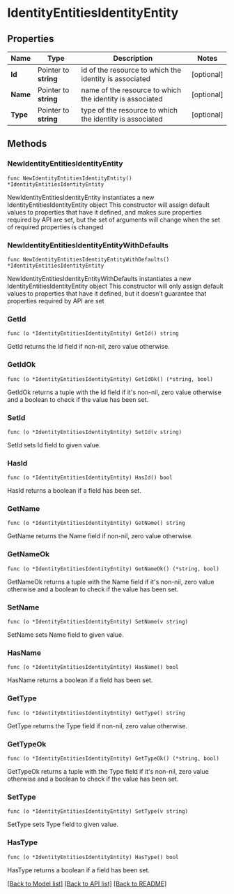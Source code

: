 # IdentityEntitiesIdentityEntity

## Properties

Name | Type | Description | Notes
------------ | ------------- | ------------- | -------------
**Id** | Pointer to **string** | id of the resource to which the identity is associated | [optional] 
**Name** | Pointer to **string** | name of the resource to which the identity is associated | [optional] 
**Type** | Pointer to **string** | type of the resource to which the identity is associated | [optional] 

## Methods

### NewIdentityEntitiesIdentityEntity

`func NewIdentityEntitiesIdentityEntity() *IdentityEntitiesIdentityEntity`

NewIdentityEntitiesIdentityEntity instantiates a new IdentityEntitiesIdentityEntity object
This constructor will assign default values to properties that have it defined,
and makes sure properties required by API are set, but the set of arguments
will change when the set of required properties is changed

### NewIdentityEntitiesIdentityEntityWithDefaults

`func NewIdentityEntitiesIdentityEntityWithDefaults() *IdentityEntitiesIdentityEntity`

NewIdentityEntitiesIdentityEntityWithDefaults instantiates a new IdentityEntitiesIdentityEntity object
This constructor will only assign default values to properties that have it defined,
but it doesn't guarantee that properties required by API are set

### GetId

`func (o *IdentityEntitiesIdentityEntity) GetId() string`

GetId returns the Id field if non-nil, zero value otherwise.

### GetIdOk

`func (o *IdentityEntitiesIdentityEntity) GetIdOk() (*string, bool)`

GetIdOk returns a tuple with the Id field if it's non-nil, zero value otherwise
and a boolean to check if the value has been set.

### SetId

`func (o *IdentityEntitiesIdentityEntity) SetId(v string)`

SetId sets Id field to given value.

### HasId

`func (o *IdentityEntitiesIdentityEntity) HasId() bool`

HasId returns a boolean if a field has been set.

### GetName

`func (o *IdentityEntitiesIdentityEntity) GetName() string`

GetName returns the Name field if non-nil, zero value otherwise.

### GetNameOk

`func (o *IdentityEntitiesIdentityEntity) GetNameOk() (*string, bool)`

GetNameOk returns a tuple with the Name field if it's non-nil, zero value otherwise
and a boolean to check if the value has been set.

### SetName

`func (o *IdentityEntitiesIdentityEntity) SetName(v string)`

SetName sets Name field to given value.

### HasName

`func (o *IdentityEntitiesIdentityEntity) HasName() bool`

HasName returns a boolean if a field has been set.

### GetType

`func (o *IdentityEntitiesIdentityEntity) GetType() string`

GetType returns the Type field if non-nil, zero value otherwise.

### GetTypeOk

`func (o *IdentityEntitiesIdentityEntity) GetTypeOk() (*string, bool)`

GetTypeOk returns a tuple with the Type field if it's non-nil, zero value otherwise
and a boolean to check if the value has been set.

### SetType

`func (o *IdentityEntitiesIdentityEntity) SetType(v string)`

SetType sets Type field to given value.

### HasType

`func (o *IdentityEntitiesIdentityEntity) HasType() bool`

HasType returns a boolean if a field has been set.


[[Back to Model list]](../README.md#documentation-for-models) [[Back to API list]](../README.md#documentation-for-api-endpoints) [[Back to README]](../README.md)


